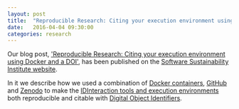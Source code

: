 ```yaml
---
layout: post
title:  "Reproducible Research: Citing your execution environment using Docker and a DOI"
date:   2016-04-04 09:30:00
categories: research
---
```


Our blog post, ['Reproducible Research: Citing your execution environment using Docker and a DOI'](http://www.software.ac.uk/blog/2016-03-29-reproducible-research-citing-your-execution-environment-using-docker-and-doi), has been published on the [Software Sustainability Institute website](http://www.software.ac.uk).

In it we describe how we used a combination of [Docker containers](https://hub.docker.com/u/idinteraction/), [GitHub](https://github.com/IDInteraction) and [Zenodo](https://zenodo.org/) to make the [IDInteraction tools and execution environments](/tools) both reproducible and citable with [Digital Object Identifiers](https://en.wikipedia.org/wiki/Digital_object_identifier).
